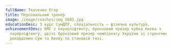 ```yaml
---
fullName: Ткаченко Єгор
title: Персональний тренер
image: /image/coaches/img_5683.jpg
educationDesc: 3 курс СумДПУ, спеціальність – фізична культура.
achievementDesc: КМС з пауерліфтингу, бронзовий призер кубка Києва з
  пауерліфтингу, двічі бронзовий призер чемпіонату України зі стронгмену,
  рекордсмен Сум та Києву по становій тязі.
---
```

